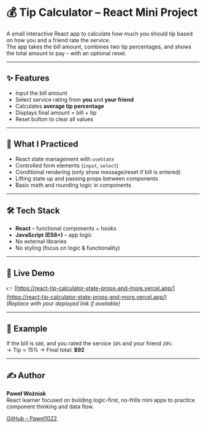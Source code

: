 # 💰 Tip Calculator – React Mini Project

A small interactive React app to calculate how much you should tip based on how you and a friend rate the service.  
The app takes the bill amount, combines two tip percentages, and shows the total amount to pay – with an optional reset.

---

## ✨ Features

- Input the bill amount
- Select service rating from **you** and **your friend**
- Calculates **average tip percentage**
- Displays final amount = bill + tip
- Reset button to clear all values

---

## 🧠 What I Practiced

- React state management with `useState`
- Controlled form elements (`input`, `select`)
- Conditional rendering (only show message/reset if bill is entered)
- Lifting state up and passing props between components
- Basic math and rounding logic in components

---

## 🛠️ Tech Stack

- **React** – functional components + hooks
- **JavaScript (ES6+)** – app logic
- No external libraries
- No styling (focus on logic & functionality)

---

## 🚀 Live Demo

👉 [https://react-tip-calculator-state-props-and-more.vercel.app/](https://react-tip-calculator-state-props-and-more.vercel.app/)  
_(Replace with your deployed link if available)_

---

## 🧾 Example

If the bill is `$80`, and you rated the service `10%` and your friend `20%`:  
→ Tip = 15% → Final total: **$92**

---

## ✍️ Author

**Paweł Woźniak**  
React learner focused on building logic-first, no-frills mini apps to practice component thinking and data flow.

[GitHub – Pawel1022](https://github.com/Pawel1022)
